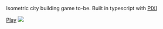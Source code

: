 Isometric city building game to-be. Built in typescript with [PIXI](https://github.com/GoodBoyDigital/pixi.js)

[Play](http://giraluna.github.io/citygame)
[<img src="http://i.imgur.com/HWZPmNA.png">](http://giraluna.github.io/citygame)
